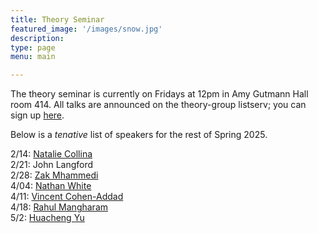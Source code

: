 ```yaml
---
title: Theory Seminar
featured_image: '/images/snow.jpg'
description:
type: page
menu: main

---
```


The theory seminar is currently on Fridays at 12pm in Amy Gutmann Hall room 414.
All talks are announced on the theory-group listserv; you can sign up [here](https://lists.seas.upenn.edu/mailman/listinfo/theory-group).

Below is a *tenative* list of speakers for the rest of Spring 2025.

2/14: [Natalie Collina](https://www.seas.upenn.edu/~ncollina/)   
2/21: John Langford   
2/28: [Zak Mhammedi](https://www.zakmhammedi.com/)   
4/04: [Nathan White](https://www.seas.upenn.edu/~nathanlw/)   
4/11: [Vincent Cohen-Addad](https://www.di.ens.fr/~vcohen/)   
4/18: [Rahul Mangharam](https://www.seas.upenn.edu/~rahulm/)   
5/2: [Huacheng Yu](https://www.cs.princeton.edu/~hy2/)   

<!-- Talks will resume again in January. -->
